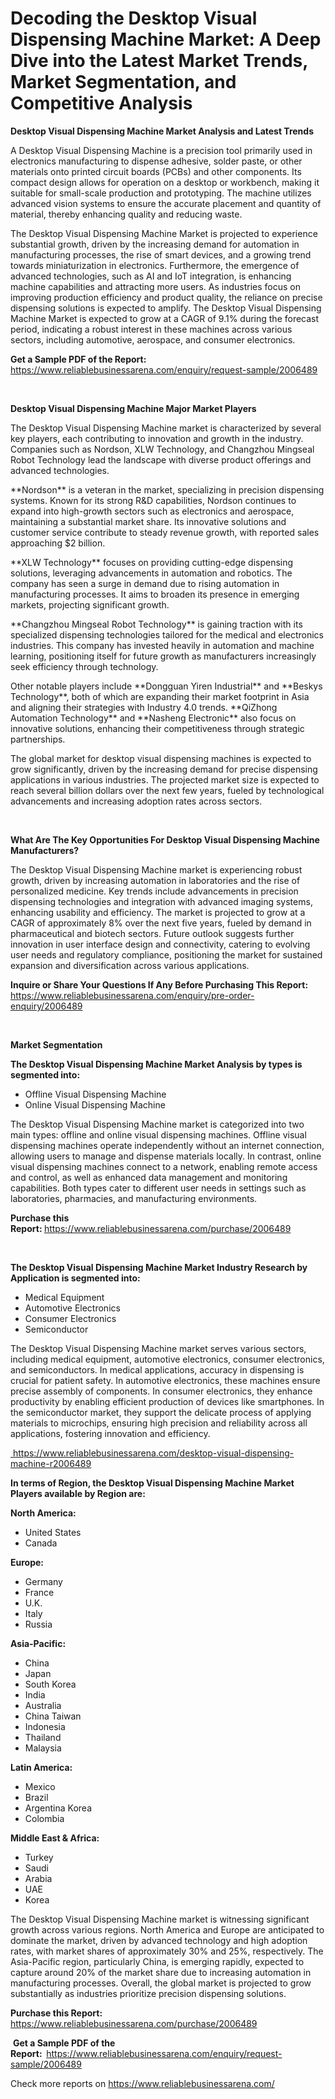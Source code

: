 <p><h1>Decoding the Desktop Visual Dispensing Machine Market: A Deep Dive into the Latest Market Trends, Market Segmentation, and Competitive Analysis</h1></p><p><strong>Desktop Visual Dispensing Machine Market Analysis and Latest Trends</strong></p>
<p><p>A Desktop Visual Dispensing Machine is a precision tool primarily used in electronics manufacturing to dispense adhesive, solder paste, or other materials onto printed circuit boards (PCBs) and other components. Its compact design allows for operation on a desktop or workbench, making it suitable for small-scale production and prototyping. The machine utilizes advanced vision systems to ensure the accurate placement and quantity of material, thereby enhancing quality and reducing waste.</p><p>The Desktop Visual Dispensing Machine Market is projected to experience substantial growth, driven by the increasing demand for automation in manufacturing processes, the rise of smart devices, and a growing trend towards miniaturization in electronics. Furthermore, the emergence of advanced technologies, such as AI and IoT integration, is enhancing machine capabilities and attracting more users. As industries focus on improving production efficiency and product quality, the reliance on precise dispensing solutions is expected to amplify. The Desktop Visual Dispensing Machine Market is expected to grow at a CAGR of 9.1% during the forecast period, indicating a robust interest in these machines across various sectors, including automotive, aerospace, and consumer electronics.</p></p>
<p><strong>Get a Sample PDF of the Report:&nbsp;</strong> <a href="https://www.reliablebusinessarena.com/enquiry/request-sample/2006489?utm_campaign=2868&utm_medium=2&utm_source=Github&utm_content=ia&utm_term=02032025&utm_id=desktop-visual-dispensing-machine">https://www.reliablebusinessarena.com/enquiry/request-sample/2006489</a></p>
<p>&nbsp;</p>
<p><strong>Desktop Visual Dispensing Machine Major Market Players</strong></p>
<p><p>The Desktop Visual Dispensing Machine market is characterized by several key players, each contributing to innovation and growth in the industry. Companies such as Nordson, XLW Technology, and Changzhou Mingseal Robot Technology lead the landscape with diverse product offerings and advanced technologies.</p><p>**Nordson** is a veteran in the market, specializing in precision dispensing systems. Known for its strong R&D capabilities, Nordson continues to expand into high-growth sectors such as electronics and aerospace, maintaining a substantial market share. Its innovative solutions and customer service contribute to steady revenue growth, with reported sales approaching $2 billion.</p><p>**XLW Technology** focuses on providing cutting-edge dispensing solutions, leveraging advancements in automation and robotics. The company has seen a surge in demand due to rising automation in manufacturing processes. It aims to broaden its presence in emerging markets, projecting significant growth.</p><p>**Changzhou Mingseal Robot Technology** is gaining traction with its specialized dispensing technologies tailored for the medical and electronics industries. This company has invested heavily in automation and machine learning, positioning itself for future growth as manufacturers increasingly seek efficiency through technology.</p><p>Other notable players include **Dongguan Yiren Industrial** and **Beskys Technology**, both of which are expanding their market footprint in Asia and aligning their strategies with Industry 4.0 trends. **QiZhong Automation Technology** and **Nasheng Electronic** also focus on innovative solutions, enhancing their competitiveness through strategic partnerships.</p><p>The global market for desktop visual dispensing machines is expected to grow significantly, driven by the increasing demand for precise dispensing applications in various industries. The projected market size is expected to reach several billion dollars over the next few years, fueled by technological advancements and increasing adoption rates across sectors.</p></p>
<p>&nbsp;</p>
<p><strong>What Are The Key Opportunities For Desktop Visual Dispensing Machine Manufacturers?</strong></p>
<p><p>The Desktop Visual Dispensing Machine market is experiencing robust growth, driven by increasing automation in laboratories and the rise of personalized medicine. Key trends include advancements in precision dispensing technologies and integration with advanced imaging systems, enhancing usability and efficiency. The market is projected to grow at a CAGR of approximately 8% over the next five years, fueled by demand in pharmaceutical and biotech sectors. Future outlook suggests further innovation in user interface design and connectivity, catering to evolving user needs and regulatory compliance, positioning the market for sustained expansion and diversification across various applications.</p></p>
<p><strong>Inquire or Share Your Questions If Any Before Purchasing This Report:</strong> <a href="https://www.reliablebusinessarena.com/enquiry/pre-order-enquiry/2006489?utm_campaign=2868&utm_medium=2&utm_source=Github&utm_content=ia&utm_term=02032025&utm_id=desktop-visual-dispensing-machine">https://www.reliablebusinessarena.com/enquiry/pre-order-enquiry/2006489</a></p>
<p>&nbsp;</p>
<p><strong>Market Segmentation</strong></p>
<p><strong>The Desktop Visual Dispensing Machine Market Analysis by types is segmented into:</strong></p>
<p><ul><li>Offline Visual Dispensing Machine</li><li>Online Visual Dispensing Machine</li></ul></p>
<p><p>The Desktop Visual Dispensing Machine market is categorized into two main types: offline and online visual dispensing machines. Offline visual dispensing machines operate independently without an internet connection, allowing users to manage and dispense materials locally. In contrast, online visual dispensing machines connect to a network, enabling remote access and control, as well as enhanced data management and monitoring capabilities. Both types cater to different user needs in settings such as laboratories, pharmacies, and manufacturing environments.</p></p>
<p><strong>Purchase this Report:&nbsp;</strong><a href="https://www.reliablebusinessarena.com/purchase/2006489?utm_campaign=2868&utm_medium=2&utm_source=Github&utm_content=ia&utm_term=02032025&utm_id=desktop-visual-dispensing-machine">https://www.reliablebusinessarena.com/purchase/2006489</a></p>
<p>&nbsp;</p>
<p><strong>The Desktop Visual Dispensing Machine Market Industry Research by Application is segmented into:</strong></p>
<p><ul><li>Medical Equipment</li><li>Automotive Electronics</li><li>Consumer Electronics</li><li>Semiconductor</li></ul></p>
<p><p>The Desktop Visual Dispensing Machine market serves various sectors, including medical equipment, automotive electronics, consumer electronics, and semiconductors. In medical applications, accuracy in dispensing is crucial for patient safety. In automotive electronics, these machines ensure precise assembly of components. In consumer electronics, they enhance productivity by enabling efficient production of devices like smartphones. In the semiconductor market, they support the delicate process of applying materials to microchips, ensuring high precision and reliability across all applications, fostering innovation and efficiency.</p></p>
<p><a href="https://www.reliablebusinessarena.com/desktop-visual-dispensing-machine-r2006489?utm_campaign=2868&utm_medium=2&utm_source=Github&utm_content=ia&utm_term=02032025&utm_id=desktop-visual-dispensing-machine">&nbsp;https://www.reliablebusinessarena.com/desktop-visual-dispensing-machine-r2006489</a></p>
<p><strong>In terms of Region, the Desktop Visual Dispensing Machine Market Players available by Region are:</strong></p>
<p>
    <p> <strong> North America: </strong>
        <ul>
            <li>United States</li>
            <li>Canada</li>
        </ul>
        </p> 
    <p> <strong> Europe: </strong>
        <ul>
            <li>Germany</li>
            <li>France</li>
            <li>U.K.</li>
            <li>Italy</li>
            <li>Russia</li>
        </ul>
        </p> 
    <p> <strong> Asia-Pacific: </strong>
        <ul>
            <li>China</li>
            <li>Japan</li>
            <li>South Korea</li>
            <li>India</li>
            <li>Australia</li>
            <li>China Taiwan</li>
            <li>Indonesia</li>
            <li>Thailand</li>
            <li>Malaysia</li>
        </ul>
        </p> 
    <p> <strong> Latin America: </strong>
        <ul>
            <li>Mexico</li>
            <li>Brazil</li>
            <li>Argentina Korea</li>
            <li>Colombia</li>
        </ul>
        </p> 
    <p> <strong> Middle East & Africa: </strong>
        <ul>
            <li>Turkey</li>
            <li>Saudi</li>
            <li>Arabia</li>
            <li>UAE</li>
            <li>Korea</li>
        </ul>
    </p>
    </p>
<p><p>The Desktop Visual Dispensing Machine market is witnessing significant growth across various regions. North America and Europe are anticipated to dominate the market, driven by advanced technology and high adoption rates, with market shares of approximately 30% and 25%, respectively. The Asia-Pacific region, particularly China, is emerging rapidly, expected to capture around 20% of the market share due to increasing automation in manufacturing processes. Overall, the global market is projected to grow substantially as industries prioritize precision dispensing solutions.</p></p>
<p><strong>Purchase this Report: </strong><a href="https://www.reliablebusinessarena.com/purchase/2006489?utm_campaign=2868&utm_medium=2&utm_source=Github&utm_content=ia&utm_term=02032025&utm_id=desktop-visual-dispensing-machine">https://www.reliablebusinessarena.com/purchase/2006489</a></p>
<p>&nbsp;<strong>Get a Sample PDF of the Report:&nbsp;&nbsp;</strong><a href="https://www.reliablebusinessarena.com/enquiry/request-sample/2006489?utm_campaign=2868&utm_medium=2&utm_source=Github&utm_content=ia&utm_term=02032025&utm_id=desktop-visual-dispensing-machine">https://www.reliablebusinessarena.com/enquiry/request-sample/2006489</a></p>
<p><strong></strong></p>
<p>Check more reports on <a href="https://www.reliablebusinessarena.com/?utm_campaign=2868&utm_medium=2&utm_source=Github&utm_content=ia&utm_term=02032025&utm_id=desktop-visual-dispensing-machine">https://www.reliablebusinessarena.com/</a></p>